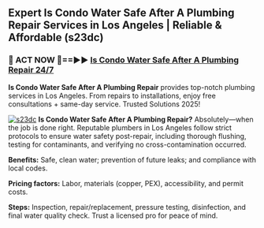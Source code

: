 ## Expert Is Condo Water Safe After A Plumbing Repair Services in Los Angeles | Reliable & Affordable (s23dc)  

<h3>🚿 ACT NOW 🌟==►► <a href="https://tinyurl.com/2ne6vx2x" rel="nofollow">Is Condo Water Safe After A Plumbing Repair 24/7</a></h3>

**Is Condo Water Safe After A Plumbing Repair** provides top-notch plumbing services in Los Angeles. From repairs to installations, enjoy free consultations + same-day service. Trusted Solutions 2025!

[![s23dc](https://i.imgur.com/4PFF4AK.jpeg)](https://tinyurl.com/2ne6vx2x)
**Is Condo Water Safe After A Plumbing Repair?** Absolutely—when the job is done right. Reputable plumbers in Los Angeles follow strict protocols to ensure water safety post-repair, including thorough flushing, testing for contaminants, and verifying no cross-contamination occurred.  

**Benefits:** Safe, clean water; prevention of future leaks; and compliance with local codes.  

**Pricing factors:** Labor, materials (copper, PEX), accessibility, and permit costs.  

**Steps:** Inspection, repair/replacement, pressure testing, disinfection, and final water quality check. Trust a licensed pro for peace of mind.